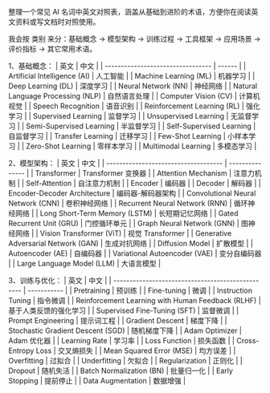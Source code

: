 整理一个常见 AI 名词中英文对照表，涵盖从基础到进阶的术语，方便你在阅读英文资料或写文档时对照使用。

我会按 类别 来分：基础概念 → 模型架构 → 训练过程 → 工具框架 → 应用场景 → 评价指标 → 其它常用术语。

1、基础概念：
| 英文                                | 中文     |
| --------------------------------- | ------ |
| Artificial Intelligence (AI)      | 人工智能   |
| Machine Learning (ML)             | 机器学习   |
| Deep Learning (DL)                | 深度学习   |
| Neural Network (NN)               | 神经网络   |
| Natural Language Processing (NLP) | 自然语言处理 |
| Computer Vision (CV)              | 计算机视觉  |
| Speech Recognition                | 语音识别   |
| Reinforcement Learning (RL)       | 强化学习   |
| Supervised Learning               | 监督学习   |
| Unsupervised Learning             | 无监督学习  |
| Semi-Supervised Learning          | 半监督学习  |
| Self-Supervised Learning          | 自监督学习  |
| Transfer Learning                 | 迁移学习   |
| Few-Shot Learning                 | 小样本学习  |
| Zero-Shot Learning                | 零样本学习  |
| Multimodal Learning               | 多模态学习  |

2、模型架构：
| 英文                                   | 中文              |
| ------------------------------------ | --------------- |
| Transformer                          | Transformer 变换器 |
| Attention Mechanism                  | 注意力机制           |
| Self-Attention                       | 自注意力机制          |
| Encoder                              | 编码器             |
| Decoder                              | 解码器             |
| Encoder-Decoder Architecture         | 编码器-解码器架构       |
| Convolutional Neural Network (CNN)   | 卷积神经网络          |
| Recurrent Neural Network (RNN)       | 循环神经网络          |
| Long Short-Term Memory (LSTM)        | 长短期记忆网络         |
| Gated Recurrent Unit (GRU)           | 门控循环单元          |
| Graph Neural Network (GNN)           | 图神经网络           |
| Vision Transformer (ViT)             | 视觉 Transformer  |
| Generative Adversarial Network (GAN) | 生成对抗网络          |
| Diffusion Model                      | 扩散模型            |
| Autoencoder (AE)                     | 自编码器            |
| Variational Autoencoder (VAE)        | 变分自编码器          |
| Large Language Model (LLM)           | 大语言模型           |

3、训练与优化：
| 英文                                                | 中文          |
| ------------------------------------------------- | ----------- |
| Pretraining                                       | 预训练         |
| Fine-tuning                                       | 微调          |
| Instruction Tuning                                | 指令微调        |
| Reinforcement Learning with Human Feedback (RLHF) | 基于人类反馈的强化学习 |
| Supervised Fine-Tuning (SFT)                      | 监督微调        |
| Prompt Engineering                                | 提示词工程       |
| Gradient Descent                                  | 梯度下降        |
| Stochastic Gradient Descent (SGD)                 | 随机梯度下降      |
| Adam Optimizer                                    | Adam 优化器    |
| Learning Rate                                     | 学习率         |
| Loss Function                                     | 损失函数        |
| Cross-Entropy Loss                                | 交叉熵损失       |
| Mean Squared Error (MSE)                          | 均方误差        |
| Overfitting                                       | 过拟合         |
| Underfitting                                      | 欠拟合         |
| Regularization                                    | 正则化         |
| Dropout                                           | 随机失活        |
| Batch Normalization (BN)                          | 批量归一化       |
| Early Stopping                                    | 提前停止        |
| Data Augmentation                                 | 数据增强        |
